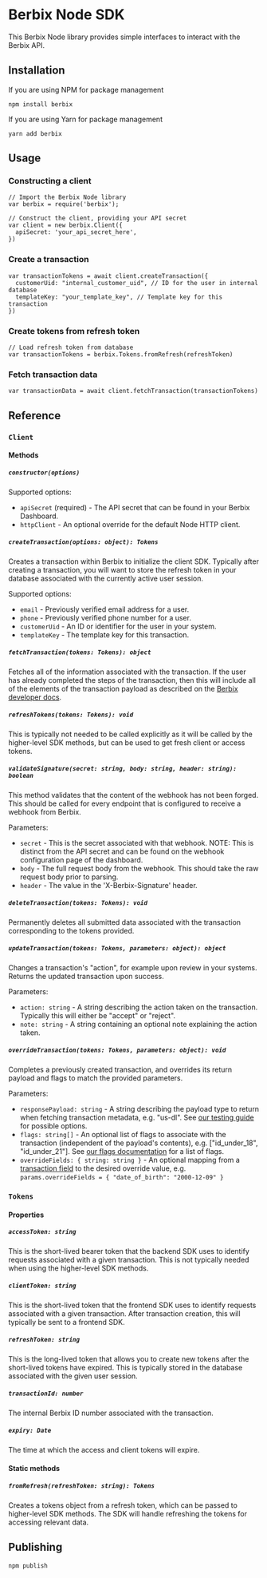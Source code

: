 # Berbix Node SDK

This Berbix Node library provides simple interfaces to interact with the Berbix API.

## Installation

If you are using NPM for package management

    npm install berbix

If you are using Yarn for package management

    yarn add berbix

## Usage

### Constructing a client

    // Import the Berbix Node library
    var berbix = require('berbix');

    // Construct the client, providing your API secret
    var client = new berbix.Client({
      apiSecret: 'your_api_secret_here',
    })

### Create a transaction

    var transactionTokens = await client.createTransaction({
      customerUid: "internal_customer_uid", // ID for the user in internal database
      templateKey: "your_template_key", // Template key for this transaction
    })

### Create tokens from refresh token

    // Load refresh token from database
    var transactionTokens = berbix.Tokens.fromRefresh(refreshToken)

### Fetch transaction data

    var transactionData = await client.fetchTransaction(transactionTokens)

## Reference

### `Client`

#### Methods

##### `constructor(options)`

Supported options:

- `apiSecret` (required) - The API secret that can be found in your Berbix Dashboard.
- `httpClient` - An optional override for the default Node HTTP client.

##### `createTransaction(options: object): Tokens`

Creates a transaction within Berbix to initialize the client SDK. Typically after creating
a transaction, you will want to store the refresh token in your database associated with the
currently active user session.

Supported options:

- `email` - Previously verified email address for a user.
- `phone` - Previously verified phone number for a user.
- `customerUid` - An ID or identifier for the user in your system.
- `templateKey` - The template key for this transaction.

##### `fetchTransaction(tokens: Tokens): object`

Fetches all of the information associated with the transaction. If the user has already completed the steps of the transaction, then this will include all of the elements of the transaction payload as described on the [Berbix developer docs](https://developers.berbix.com).

##### `refreshTokens(tokens: Tokens): void`

This is typically not needed to be called explicitly as it will be called by the higher-level
SDK methods, but can be used to get fresh client or access tokens.

##### `validateSignature(secret: string, body: string, header: string): boolean`

This method validates that the content of the webhook has not been forged. This should be called for every endpoint that is configured to receive a webhook from Berbix.

Parameters:

- `secret` - This is the secret associated with that webhook. NOTE: This is distinct from the API secret and can be found on the webhook configuration page of the dashboard.
- `body` - The full request body from the webhook. This should take the raw request body prior to parsing.
- `header` - The value in the 'X-Berbix-Signature' header.

##### `deleteTransaction(tokens: Tokens): void`

Permanently deletes all submitted data associated with the transaction corresponding to the tokens provided.

##### `updateTransaction(tokens: Tokens, parameters: object): object`

Changes a transaction's "action", for example upon review in your systems. Returns the updated transaction upon success.

Parameters:

- `action: string` - A string describing the action taken on the transaction. Typically this will either be "accept" or "reject".
- `note: string` - A string containing an optional note explaining the action taken.

##### `overrideTransaction(tokens: Tokens, parameters: object): void`

Completes a previously created transaction, and overrides its return payload and flags to match the provided parameters.

Parameters:

- `responsePayload: string` - A string describing the payload type to return when fetching transaction metadata, e.g. "us-dl". See [our testing guide](https://docs.berbix.com/docs/testing) for possible options.
- `flags: string[]` - An optional list of flags to associate with the transaction (independent of the payload's contents), e.g. ["id_under_18", "id_under_21"]. See [our flags documentation](https://docs.berbix.com/docs/id-flags) for a list of flags.
- `overrideFields: { string: string }` - An optional mapping from a [transaction field](https://docs.berbix.com/reference#gettransactionmetadata) to the desired override value, e.g. `params.overrideFields = { "date_of_birth": "2000-12-09" } `

### `Tokens`

#### Properties

##### `accessToken: string`

This is the short-lived bearer token that the backend SDK uses to identify requests associated with a given transaction. This is not typically needed when using the higher-level SDK methods.

##### `clientToken: string`

This is the short-lived token that the frontend SDK uses to identify requests associated with a given transaction. After transaction creation, this will typically be sent to a frontend SDK.

##### `refreshToken: string`

This is the long-lived token that allows you to create new tokens after the short-lived tokens have expired. This is typically stored in the database associated with the given user session.

##### `transactionId: number`

The internal Berbix ID number associated with the transaction.

##### `expiry: Date`

The time at which the access and client tokens will expire.

#### Static methods

##### `fromRefresh(refreshToken: string): Tokens`

Creates a tokens object from a refresh token, which can be passed to higher-level SDK methods. The SDK will handle refreshing the tokens for accessing relevant data.

## Publishing

    npm publish
